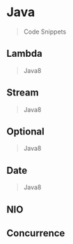 # Java

> Code Snippets

## Lambda

> Java8

## Stream

> Java8

## Optional

> Java8

## Date

> Java8

## NIO

## Concurrence